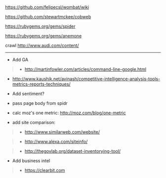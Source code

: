 https://github.com/felipecsl/wombat/wiki

https://github.com/stewartmckee/cobweb

https://rubygems.org/gems/spider

https://rubygems.org/gems/anemone

crawl http://www.audi.com/content/

***

* Add GA

> - http://martinfowler.com/articles/command-line-google.html

* http://www.kaushik.net/avinash/competitive-intelligence-analysis-tools-metrics-reports-techniques/

* Add sentiment?

* pass page body from spidr

* calc moz's one metric: http://moz.com/blog/one-metric

* add site comparison:

> - http://www.similarweb.com/website/

> - http://www.alexa.com/siteinfo/

> - http://thegovlab.org/dataset-inventorying-tool/

* Add business intel

> - https://clearbit.com
